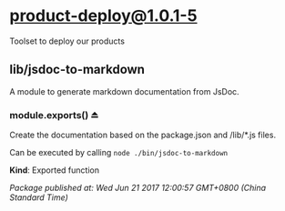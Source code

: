 # product-deploy@1.0.1-5

Toolset to deploy our products

<a name="module_lib/jsdoc-to-markdown"></a>

## lib/jsdoc-to-markdown
A module to generate markdown documentation from JsDoc.

<a name="exp_module_lib/jsdoc-to-markdown--module.exports"></a>

### module.exports() ⏏
Create the documentation based on the package.json and /lib/*.js files.

Can be executed by calling `node ./bin/jsdoc-to-markdown`

**Kind**: Exported function  

_Package published at: Wed Jun 21 2017 12:00:57 GMT+0800 (China Standard Time)_